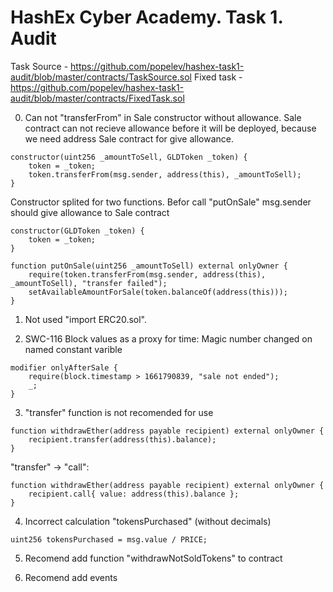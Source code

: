 # HashEx Cyber Academy. Task 1. Audit

Task Source - https://github.com/popelev/hashex-task1-audit/blob/master/contracts/TaskSource.sol
Fixed task - https://github.com/popelev/hashex-task1-audit/blob/master/contracts/FixedTask.sol

0. Can not "transferFrom" in Sale constructor without allowance.
   Sale contract can not recieve allowance before it will be deployed, because we need address Sale contract for give allowance.

```solidity
constructor(uint256 _amountToSell, GLDToken _token) {
    token = _token;
    token.transferFrom(msg.sender, address(this), _amountToSell);
}

```

Constructor splited for two functions. Befor call "putOnSale" msg.sender should give allowance to Sale contract

```solidity
constructor(GLDToken _token) {
    token = _token;
}

function putOnSale(uint256 _amountToSell) external onlyOwner {
    require(token.transferFrom(msg.sender, address(this), _amountToSell), "transfer failed");
    setAvailableAmountForSale(token.balanceOf(address(this)));
}

```

1. Not used "import ERC20.sol".

2. SWC-116 Block values as a proxy for time:
   Magic number changed on named constant varible

```solidity
modifier onlyAfterSale {
    require(block.timestamp > 1661790839, "sale not ended");
    _;
}
```

3. "transfer" function is not recomended for use

```solidity
function withdrawEther(address payable recipient) external onlyOwner {
    recipient.transfer(address(this).balance);
}

```

"transfer" -> "call":

```solidity
function withdrawEther(address payable recipient) external onlyOwner {
    recipient.call{ value: address(this).balance };
}

```

4. Incorrect calculation "tokensPurchased" (without decimals)

```solidity
uint256 tokensPurchased = msg.value / PRICE;
```

5. Recomend add function "withdrawNotSoldTokens" to contract

6. Recomend add events
